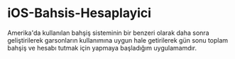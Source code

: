 # iOS-Bahsis-Hesaplayici
Amerika'da kullanılan bahşiş sisteminin bir benzeri olarak daha sonra geliştirilerek garsonların kullanımına uygun hale
getirilerek gün sonu toplam bahşiş ve hesabı tutmak için yapmaya başladığım uygulamamdır.
